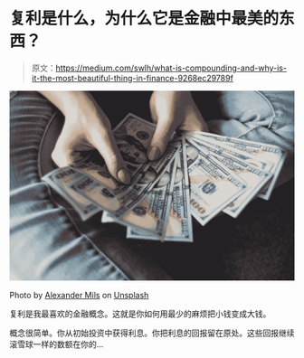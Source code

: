 # 复利是什么，为什么它是金融中最美的东西？

> 原文：<https://medium.com/swlh/what-is-compounding-and-why-is-it-the-most-beautiful-thing-in-finance-9268ec29789f>

![](img/1c2d35b87d190c1db01b8c13bac63d2a.png)

Photo by [Alexander Mils](https://unsplash.com/@alexandermils?utm_source=unsplash&utm_medium=referral&utm_content=creditCopyText) on [Unsplash](https://unsplash.com/search/photos/interest-rate?utm_source=unsplash&utm_medium=referral&utm_content=creditCopyText)

复利是我最喜欢的金融概念。这就是你如何用最少的麻烦把小钱变成大钱。

概念很简单。你从初始投资中获得利息。你把利息的回报留在原处。这些回报继续滚雪球一样的数额在你的…